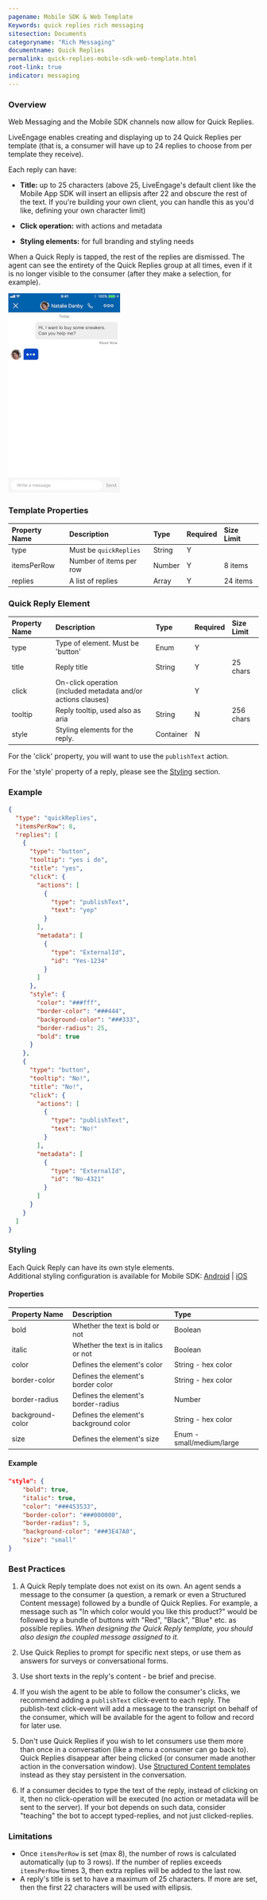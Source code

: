 ```yaml
---
pagename: Mobile SDK & Web Template
Keywords: quick replies rich messaging
sitesection: Documents
categoryname: "Rich Messaging"
documentname: Quick Replies
permalink: quick-replies-mobile-sdk-web-template.html
root-link: true
indicator: messaging
---
```


### Overview

Web Messaging and the Mobile SDK channels now allow for Quick Replies.

LiveEngage enables creating and displaying up to 24 Quick Replies per template (that is, a consumer will have up to 24 replies to choose from per template they receive).

Each reply can have:

* **Title:** up to 25 characters (above 25, LiveEngage's default client like the Mobile App SDK will insert an ellipsis after 22 and obscure the rest of the text. If you're building your own client, you can handle this as you'd like, defining your own character limit)

* **Click operation:** with actions and metadata

* **Styling elements:** for full branding and styling needs

When a Quick Reply is tapped, the rest of the replies are dismissed. The agent can see the entirety of the Quick Replies group at all times, even if it is no longer visible to the consumer (after they make a selection, for example).

![Quick Replies](images/quick-replies.gif)

### Template Properties

| Property Name | Description             | Type   | Required | Size Limit |
| :------------ | :---------------------- | :----- | :------- | :--------- |
| type          | Must be `quickReplies`  | String | Y        |            |
| itemsPerRow   | Number of items per row | Number | Y        | 8 items    |
| replies       | A list of replies         | Array  | Y        | 24 items   |


### Quick Reply Element

| Property Name | Description                                                   | Type      | Required | Size Limit |
| :------------ | :------------------------------------------------------------ | :-------- | :------- | :--------- |
| type          | Type of element. Must be 'button'                             | Enum      | Y        |            |
| title         | Reply title                                                    | String    | Y        | 25 chars   |
| click         | On-click operation (included metadata and/or actions clauses) |           | Y        |            |
| tooltip       | Reply tooltip, used also as aria                               | String    | N        | 256 chars  |
| style         | Styling elements for the reply.                                | Container | N        |            |

For the 'click' property, you will want to use the `publishText` action.

For the 'style' property of a reply, please see the [Styling](#Styling) section.

### Example

```json
{
  "type": "quickReplies",
  "itemsPerRow": 8,
  "replies": [
    {
      "type": "button",
      "tooltip": "yes i do",
      "title": "yes",
      "click": {
        "actions": [
          {
            "type": "publishText",
            "text": "yep"
          }
        ],
        "metadata": [
          {
            "type": "ExternalId",
            "id": "Yes-1234"
          }
        ]
      },
      "style": {
        "color": "###fff",
        "border-color": "###444",
        "background-color": "###333",
        "border-radius": 25,
        "bold": true
      }
    },
    {
      "type": "button",
      "tooltip": "No!",
      "title": "No!",
      "click": {
        "actions": [
          {
            "type": "publishText",
            "text": "No!"
          }
        ],
        "metadata": [
          {
            "type": "ExternalId",
            "id": "No-4321"
          }
        ]
      }
    }
  ]
}
```

### Styling

Each Quick Reply can have its own style elements.
<br/>
Additional styling configuration is available for Mobile SDK: [Android](/mobile-app-messaging-sdk-for-android-customization-and-branding-attributes.html#quick-replies) | [iOS](/mobile-app-messaging-sdk-for-ios-customization-and-branding-attributes.html#quick-reply)

#### Properties

| Property Name    | Description                            | Type                      |
| :--------------- | :------------------------------------- | :------------------------ |
| bold             | Whether the text is bold or not        | Boolean                   |
| italic           | Whether the text is in italics or not  | Boolean                   |
| color            | Defines the element's color               | String - hex color        |
| border-color     | Defines the element's border color    | String - hex color        |
| border-radius    | Defines the element's border-radius | Number                    |
| background-color | Defines the element's background color | String - hex color        |
| size             | Defines the element's size             | Enum - small/medium/large |

#### Example

```json
"style": {
	"bold": true,
	"italic": true,
	"color": "###453533",
	"border-color": "###000000",
	"border-radius": 5,
	"background-color": "###3E47A0",
	"size": "small"
}
```

### Best Practices

1. A Quick Reply template does not exist on its own. An agent sends a message to the consumer (a question, a remark or even a Structured Content message) followed by a bundle of Quick Replies. For example, a message such as "In which color would you like this product?" would be followed by a bundle of buttons with "Red", "Black", "Blue" etc. as possible replies. *When designing the Quick Reply template, you should also design the coupled message assigned to it.*

2. Use Quick Replies to prompt for specific next steps, or use them as answers for surveys or conversational forms.

3. Use short texts in the reply's content - be brief and precise.

4. If you wish the agent to be able to follow the consumer's clicks, we recommend adding a `publishText` click-event to each reply. The publish-text click-event will add a message to the transcript on behalf of the consumer, which will be available for the agent to follow and record for later use.

5. Don't use Quick Replies if you wish to let consumers use them more than once in a conversation (like a menu a consumer can go back to). Quick Replies disappear after being clicked (or consumer made another action in the conversation window). Use [Structured Content templates](structured-content-mobile-sdk-web-templates-card-template.html) instead as they stay persistent in the conversation.

6. If a consumer decides to type the text of the reply, instead of clicking on it, then no click-operation will be executed (no action or metadata will be sent to the server). If your bot depends on such data, consider "teaching" the bot to accept typed-replies, and not just clicked-replies.

### Limitations

* Once `itemsPerRow` is set (max 8), the number of rows is calculated automatically (up to 3 rows). If the number of replies exceeds `itemsPerRow` times 3, then extra replies will be added to the last row.
* A reply's title is set to have a maximum of 25 characters. If more are set, then the first 22 characters will be used with ellipsis.
